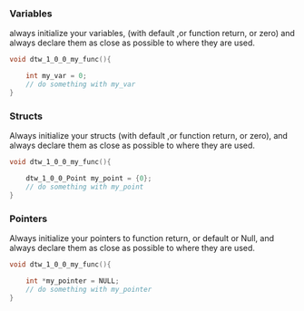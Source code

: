 
### Variables
always initialize your variables, (with default ,or function return, or zero) and always declare them as close as possible to where they are used.

```c
void dtw_1_0_0_my_func(){

    int my_var = 0;
    // do something with my_var
}
```

### Structs 
Always initialize your structs (with default ,or function return, or zero), and always declare them as close as possible to where they are used.

```c
void dtw_1_0_0_my_func(){

    dtw_1_0_0_Point my_point = {0};
    // do something with my_point
}
```

### Pointers
Always initialize your pointers to function return, or default or Null, and always declare them as close as possible to where they are used.
```c
void dtw_1_0_0_my_func(){

    int *my_pointer = NULL;
    // do something with my_pointer
}
```

